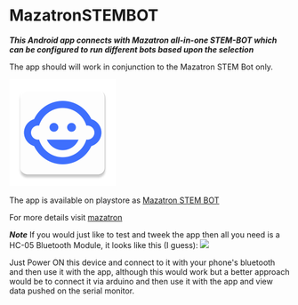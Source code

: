 # MazatronSTEMBOT
***This Android app connects with Mazatron all-in-one STEM-BOT which can be configured to run different bots based upon the selection*** 

The app should will work in conjunction to the Mazatron STEM Bot only. 

![](https://github.com/Mazatron-Enterprises/MazatronSTEMBOT/blob/master/app/src/main/res/mipmap-xxxhdpi/ic_launcher.png)

The app is available on playstore as [Mazatron STEM BOT](https://play.google.com/store/apps/details?id=com.mazatron.mazatronstembot&hl=en)

For more details visit [mazatron](https://www.mazatron.com/)
 
***Note***
If you would just like to test and tweek the app then all you need is a HC-05 Bluetooth Module, 
it looks like this (I guess):
![](https://www.mazatron.com/image/cache/catalog/products/HC-05_1-500x500.jpeg)

Just Power ON this device and connect to it with your phone's bluetooth and then use it with the app, although this would work but a better approach would be to connect it via arduino and then use it with the app and view data pushed on the serial monitor.
